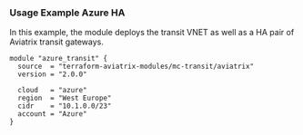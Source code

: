 ### Usage Example Azure HA

In this example, the module deploys the transit VNET as well as a HA pair of Aviatrix transit gateways.

```
module "azure_transit" {
  source  = "terraform-aviatrix-modules/mc-transit/aviatrix"
  version = "2.0.0"

  cloud   = "azure"
  region  = "West Europe"
  cidr    = "10.1.0.0/23"
  account = "Azure"
}
```